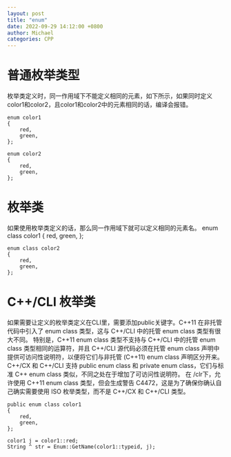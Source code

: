 ```yaml
---
layout: post
title: "enum"
date: 2022-09-29 14:12:00 +0800
author: Michael
categories: CPP
---
```


# 普通枚举类型
枚举类定义时，同一作用域下不能定义相同的元素，如下所示，如果同时定义color1和color2，且color1和color2中的元素相同的话，编译会报错。

	enum color1
	{
		red,
		green,
	};

	enum color2
	{
		red,
		green,
	};

# 枚举类
如果使用枚举类定义的话，那么同一作用域下就可以定义相同的元素名。
	enum class color1
	{
		red,
		green,
	};

	enum class color2
	{
		red,
		green,
	};

# C++/CLI 枚举类
如果需要让定义的枚举类定义在CLI里，需要添加public关键字。C++11 在非托管代码中引入了 enum class 类型，这与 C++/CLI 中的托管 enum class 类型有很大不同。 特别是，C++11 enum class 类型不支持与 C++/CLI 中的托管 enum class 类型相同的运算符，并且 C++/CLI 源代码必须在托管 enum class 声明中提供可访问性说明符，以便将它们与非托管 (C++11) enum class 声明区分开来。C++/CX 和 C++/CLI 支持 public enum class 和 private enum class，它们与标准 C++ enum class 类似，不同之处在于增加了可访问性说明符。 在 /clr下，允许使用 C++11 enum class 类型，但会生成警告 C4472，这是为了确保你确认自己确实需要使用 ISO 枚举类型，而不是 C++/CX 和 C++/CLI 类型。

	public enum class color1
	{
		red,
		green,
	};

	color1 j = color1::red;
	String ^ str = Enum::GetName(color1::typeid, j);